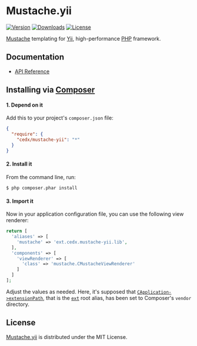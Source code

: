 # Mustache.yii
[![Version](http://img.shields.io/packagist/v/cedx/mustache-yii.svg?style=flat)](https://packagist.org/packages/cedx/mustache-yii) [![Downloads](http://img.shields.io/packagist/dt/cedx/mustache-yii.svg?style=flat)](https://packagist.org/packages/cedx/mustache-yii) [![License](http://img.shields.io/packagist/l/cedx/mustache-yii.svg?style=flat)](https://github.com/cedx/mustache.yii/blob/master/LICENSE.txt)

[Mustache](http://mustache.github.io) templating for [Yii](http://www.yiiframework.com), high-performance [PHP](https://php.net) framework.

## Documentation
- [API Reference](http://dev.belin.io/mustache.yii/api)

## Installing via [Composer](https://getcomposer.org)

#### 1. Depend on it
Add this to your project's `composer.json` file:

```json
{
  "require": {
    "cedx/mustache-yii": "*"
  }
}
```

#### 2. Install it
From the command line, run:

```shell
$ php composer.phar install
```

#### 3. Import it
Now in your application configuration file, you can use the following view renderer:

```php
return [
  'aliases' => [
    'mustache' => 'ext.cedx.mustache-yii.lib',
  ],
  'components' => [
    'viewRenderer' => [
      'class' => 'mustache.CMustacheViewRenderer'
    ]
  ]
];
```

Adjust the values as needed. Here, it's supposed that [`CApplication->extensionPath`](http://www.yiiframework.com/doc/api/1.1/CApplication#extensionPath-detail), that is the [`ext`](http://www.yiiframework.com/doc/guide/1.1/en/basics.namespace) root alias, has been set to Composer's `vendor` directory.

## License
[Mustache.yii](https://packagist.org/packages/cedx/mustache-yii) is distributed under the MIT License.
